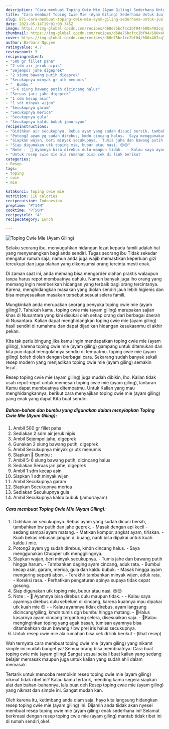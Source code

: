 ```yaml
---
description: "Cara membuat Toping Cwie Mie (Ayam Giling) Sederhana Untuk Jualan"
title: "Cara membuat Toping Cwie Mie (Ayam Giling) Sederhana Untuk Jualan"
slug: 871-cara-membuat-toping-cwie-mie-ayam-giling-sederhana-untuk-jualan
date: 2021-05-14T19:01:00.345Z
image: https://img-global.cpcdn.com/recipes/d68e75bcfcc2bf04/680x482cq70/toping-cwie-mie-ayam-giling-foto-resep-utama.jpg
thumbnail: https://img-global.cpcdn.com/recipes/d68e75bcfcc2bf04/680x482cq70/toping-cwie-mie-ayam-giling-foto-resep-utama.jpg
cover: https://img-global.cpcdn.com/recipes/d68e75bcfcc2bf04/680x482cq70/toping-cwie-mie-ayam-giling-foto-resep-utama.jpg
author: Barbara Nguyen
ratingvalue: 4.7
reviewcount: 3
recipeingredient:
- "500 gr fillet paha"
- "2 sdm air jeruk nipis"
- "Sejempol jahe digeprek"
- "2 siung bawang putih digeprek"
- "Secukupnya minyak gr utk menumis"
- "  Bumbu "
- "5-6 siung bawang putih dicincang halus"
- "Seruas jari jahe digeprek"
- "1 sdm kecap asin"
- "1 sdt minyak wijen"
- "Secukupnya garam"
- "Secukupnya merica"
- "Secukupnya gula"
- "Secukupnya kaldu bubuk jamurayam"
recipeinstructions:
- "Didihkan air secukupnya. Rebus ayam yang sudah dicuci bersih, tambahkan bw putih dan jahe geprek.  Masak dengan api kecil - sedang sampai ayam matang. Matikan kompor, angkat ayam, tiriskan. Kuah bekas rebusan jangan di buang, nanti bisa dipakai untuk kuah kaldu / mie."
- "Potong2 ayam yg sudah direbus, kmdn cincang halus.  Saya menggunakan Chopper utk menggilingnya."
- "Siapkan wajan, beri minyak secukupnya.  Tumis jahe dan bawang putih hingga harum. Tambahkan daging ayam cincang, aduk rata. Bumbui kecap asin, garam, merica, gula dan kaldu bubuk. Masak hingga ayam mengering seperti abon.  Terakhir tambahkan minyak wijen, aduk rata. Koreksi rasa. Perhatikan pengaturan apinya supaya tidak cepat gosong."
- "Siap digunakan utk toping mie, bubur atau nasi. 😉😊"
- "Note :  🔼 Ayamnya bisa direbus dulu maupun tidak.  - Kalau saya ayamnya direbus dulu sebelum di cincang, karena kuahnya mau dipakai utk kuah mie 😊 - Kalau ayamnya tidak direbus, ayam langsung dicincang/giling, kmdn tumis dgn bumbu hingga matang. 🔼Halus kasarnya ayam cincang tergantung selera, disesuaikan saja. 🔼Kalau menginginkan toping yang agak basah, tumisan ayamnya bisa ditambahkan daun bawang / bw prei iris halus secukupnya."
- "Untuk resep cwie mie ala rumahan bisa cek di link berikut           (lihat resep)"
categories:
- Resep
tags:
- toping
- cwie
- mie

katakunci: toping cwie mie 
nutrition: 116 calories
recipecuisine: Indonesian
preptime: "PT14M"
cooktime: "PT56M"
recipeyield: "4"
recipecategory: Lunch

---
```



![Toping Cwie Mie (Ayam Giling)](https://img-global.cpcdn.com/recipes/d68e75bcfcc2bf04/680x482cq70/toping-cwie-mie-ayam-giling-foto-resep-utama.jpg)

Selaku seorang ibu, menyuguhkan hidangan lezat kepada famili adalah hal yang menyenangkan bagi anda sendiri. Tugas seorang ibu Tidak sekedar mengatur rumah saja, namun anda juga wajib memastikan keperluan gizi tercukupi dan juga olahan yang dikonsumsi orang tercinta mesti enak.

Di zaman  saat ini, anda memang bisa mengorder olahan praktis walaupun tanpa harus repot membuatnya dahulu. Namun banyak juga lho orang yang memang ingin memberikan hidangan yang terbaik bagi orang tercintanya. Karena, menghidangkan masakan yang diolah sendiri jauh lebih higienis dan bisa menyesuaikan masakan tersebut sesuai selera famili. 



Mungkinkah anda merupakan seorang penyuka toping cwie mie (ayam giling)?. Tahukah kamu, toping cwie mie (ayam giling) merupakan sajian khas di Nusantara yang kini disukai oleh setiap orang dari berbagai daerah di Nusantara. Kalian dapat menghidangkan toping cwie mie (ayam giling) hasil sendiri di rumahmu dan dapat dijadikan hidangan kesukaanmu di akhir pekan.

Kita tak perlu bingung jika kamu ingin mendapatkan toping cwie mie (ayam giling), karena toping cwie mie (ayam giling) gampang untuk ditemukan dan kita pun dapat mengolahnya sendiri di tempatmu. toping cwie mie (ayam giling) boleh diolah dengan berbagai cara. Sekarang sudah banyak sekali resep modern yang menjadikan toping cwie mie (ayam giling) semakin lezat.

Resep toping cwie mie (ayam giling) juga mudah dibikin, lho. Kalian tidak usah repot-repot untuk memesan toping cwie mie (ayam giling), lantaran Kamu dapat membuatnya ditempatmu. Untuk Kalian yang mau menghidangkannya, berikut cara menyajikan toping cwie mie (ayam giling) yang enak yang dapat Kita buat sendiri.

<!--inarticleads1-->

##### Bahan-bahan dan bumbu yang digunakan dalam menyiapkan Toping Cwie Mie (Ayam Giling):

1. Ambil 500 gr fillet paha
1. Sediakan 2 sdm air jeruk nipis
1. Ambil Sejempol jahe, digeprek
1. Gunakan 2 siung bawang putih, digeprek
1. Ambil Secukupnya minyak gr utk menumis
1. Siapkan  🌠 Bumbu :
1. Ambil 5-6 siung bawang putih, dicincang halus
1. Sediakan Seruas jari jahe, digeprek
1. Ambil 1 sdm kecap asin
1. Siapkan 1 sdt minyak wijen
1. Ambil Secukupnya garam
1. Siapkan Secukupnya merica
1. Sediakan Secukupnya gula
1. Ambil Secukupnya kaldu bubuk (jamur/ayam)




<!--inarticleads2-->

##### Cara membuat Toping Cwie Mie (Ayam Giling):

1. Didihkan air secukupnya. Rebus ayam yang sudah dicuci bersih, tambahkan bw putih dan jahe geprek.  - Masak dengan api kecil - sedang sampai ayam matang. - Matikan kompor, angkat ayam, tiriskan. - Kuah bekas rebusan jangan di buang, nanti bisa dipakai untuk kuah kaldu / mie.
1. Potong2 ayam yg sudah direbus, kmdn cincang halus.  - Saya menggunakan Chopper utk menggilingnya.
1. Siapkan wajan, beri minyak secukupnya.  - Tumis jahe dan bawang putih hingga harum. - Tambahkan daging ayam cincang, aduk rata. - Bumbui kecap asin, garam, merica, gula dan kaldu bubuk. - Masak hingga ayam mengering seperti abon.  - Terakhir tambahkan minyak wijen, aduk rata. - Koreksi rasa. - Perhatikan pengaturan apinya supaya tidak cepat gosong.
1. Siap digunakan utk toping mie, bubur atau nasi. 😉😊
1. Note :  - 🔼 Ayamnya bisa direbus dulu maupun tidak.  - - Kalau saya ayamnya direbus dulu sebelum di cincang, karena kuahnya mau dipakai utk kuah mie 😊 - - Kalau ayamnya tidak direbus, ayam langsung dicincang/giling, kmdn tumis dgn bumbu hingga matang. - 🔼Halus kasarnya ayam cincang tergantung selera, disesuaikan saja. - 🔼Kalau menginginkan toping yang agak basah, tumisan ayamnya bisa ditambahkan daun bawang / bw prei iris halus secukupnya.
1. Untuk resep cwie mie ala rumahan bisa cek di link berikut -           (lihat resep)




Wah ternyata cara membuat toping cwie mie (ayam giling) yang nikamt simple ini mudah banget ya! Semua orang bisa membuatnya. Cara buat toping cwie mie (ayam giling) Sangat sesuai sekali buat kalian yang sedang belajar memasak maupun juga untuk kalian yang sudah ahli dalam memasak.

Tertarik untuk mencoba membikin resep toping cwie mie (ayam giling) nikmat tidak ribet ini? Kalau kamu tertarik, mending kamu segera siapkan alat dan bahan-bahannya, lalu buat deh Resep toping cwie mie (ayam giling) yang nikmat dan simple ini. Sangat mudah kan. 

Oleh karena itu, ketimbang anda diam saja, hayo kita langsung hidangkan resep toping cwie mie (ayam giling) ini. Dijamin anda tiidak akan nyesel membuat resep toping cwie mie (ayam giling) enak sederhana ini! Selamat berkreasi dengan resep toping cwie mie (ayam giling) mantab tidak ribet ini di rumah sendiri,oke!.

